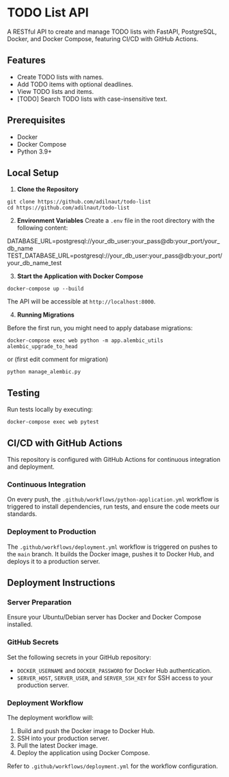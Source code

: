 # TODO List API

A RESTful API to create and manage TODO lists with FastAPI, PostgreSQL, Docker, and Docker Compose, featuring CI/CD with GitHub Actions.

## Features

- Create TODO lists with names.
- Add TODO items with optional deadlines.
- View TODO lists and items.
- [TODO] Search TODO lists with case-insensitive text.

## Prerequisites

- Docker
- Docker Compose
- Python 3.9+

## Local Setup

1. **Clone the Repository**
``` 
git clone https://github.com/adilnaut/todo-list
cd https://github.com/adilnaut/todo-list
```
 
2. **Environment Variables**
Create a `.env` file in the root directory with the following content:

DATABASE_URL=postgresql://your_db_user:your_pass@db:your_port/your_db_name
TEST_DATABASE_URL=postgresql://your_db_user:your_pass@db:your_port/your_db_name_test

3. **Start the Application with Docker Compose**

```
docker-compose up --build
```

The API will be accessible at `http://localhost:8000`.

4. **Running Migrations**

Before the first run, you might need to apply database migrations:

```
docker-compose exec web python -m app.alembic_utils alembic_upgrade_to_head
```

or (first edit comment for migration)

```
python manage_alembic.py 
```

## Testing

Run tests locally by executing:

```
docker-compose exec web pytest
```



## CI/CD with GitHub Actions

This repository is configured with GitHub Actions for continuous integration and deployment.

### Continuous Integration

On every push, the `.github/workflows/python-application.yml` workflow is triggered to install dependencies, run tests, and ensure the code meets our standards.

### Deployment to Production

The `.github/workflows/deployment.yml` workflow is triggered on pushes to the `main` branch. It builds the Docker image, pushes it to Docker Hub, and deploys it to a production server.

## Deployment Instructions

### Server Preparation

Ensure your Ubuntu/Debian server has Docker and Docker Compose installed.

### GitHub Secrets

Set the following secrets in your GitHub repository:

- `DOCKER_USERNAME` and `DOCKER_PASSWORD` for Docker Hub authentication.
- `SERVER_HOST`, `SERVER_USER`, and `SERVER_SSH_KEY` for SSH access to your production server.

### Deployment Workflow

The deployment workflow will:

1. Build and push the Docker image to Docker Hub.
2. SSH into your production server.
3. Pull the latest Docker image.
4. Deploy the application using Docker Compose.

Refer to `.github/workflows/deployment.yml` for the workflow configuration.


